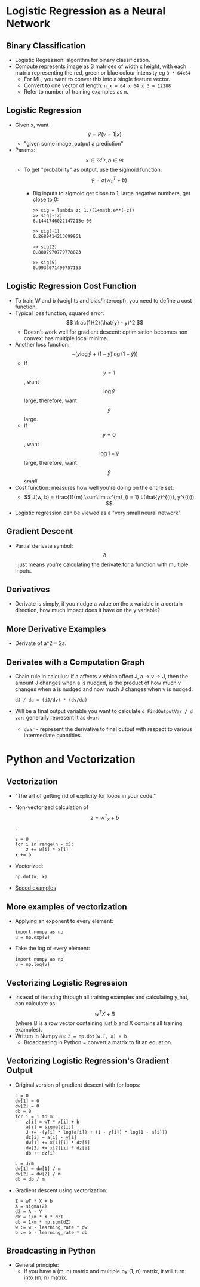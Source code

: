 # Logistic Regression as a Neural Network

## Binary Classification

* Logistic Regression: algorithm for binary classification.
* Compute represents image as 3 matrices of width x height, with each matrix representing the red, green or blue colour intensity eg `3 * 64x64`
  * For ML, you want to conver  this into a single feature vector.
  * Convert to one vector of length: `n_x = 64 x 64 x 3 = 12288`
  * Refer to number of training examples as `m`.

## Logistic Regression

* Given x, want $$ \hat{y} = P(y = 1 | x)$$
  * "given some image, output a prediction"
* Params: $$ x \in \Re^{n_x}, b \in \Re $$
  * To get "probability" as output, use the sigmoid function: $$ \hat{y} = \sigma(w^{T}_{x} + b) $$
    * Big inputs to sigmoid get close to 1, large negative numbers, get close to 0:

        ```
        >> sig = lambda z: 1./(1+math.e**(-z))
        >> sig(-12)
        6.1441746022147215e-06
        
        >> sig(-1)
        0.2689414213699951
        
        >> sig(2)
        0.8807970779778823
        
        >> sig(5)
        0.9933071490757153
        ```

## Logistic Regression Cost Function

* To train W and b (weights and bias/intercept), you need to define a cost function.
* Typical loss function, squared error: $$ \frac{1}{2}(\hat{y} - y)^2 $$
  * Doesn't work well for gradient descent:  optimisation becomes non convex: has multiple local minima.
* Another loss function: $$ -(y \log \hat{y} + (1 - y) \log (1-\hat{y})) $$
  * If $$ y = 1 $$, want $$ \log \hat{y} $$ large, therefore, want $$ \hat{y} $$ large.
  * If $$ y = 0 $$, want $$ \log 1 - \hat{y} $$ large, therefore, want $$ \hat{y} $$ *small*. 
* Cost function: measures how well you're doing on the entire set:
  * $$ J(w, b) = \frac{1}{m} \sum\limits^{m}_{i = 1} L(\hat{y}^{(i)}, y^{(i)}) $$
* Logistic regression can be viewed as a "very small neural network".

## Gradient Descent

* Partial derivate symbol: $$ \partial $$, just means you're calculating the derivate for a function with multiple inputs.

## Derivatives

* Derivate is simply, if you nudge a value on the x variable in a certain direction, how much impact does it have on the y variable?

## More Derivative Examples

* Derivate of a^2 = 2a.

## Derivates with a Computation Graph

* Chain rule in calculus: if a affects v which affect J, a -> v -> J, then the amount J changes when a is nudged, is the product of how much v changes when a is nudged and now much J changes when v is nudged:

   ``dJ / da = (dJ/dv) * (dv/da)``

* Will be a final output variable you want to calculate `d FindOutputVar / d var`: generally represent it as `dvar`.
    * `dvar` - represent the derivative to final output with respect to various intermediate quantities. 

# Python and Vectorization

## Vectorization

* "The art of getting rid of explicity for loops in your code."
* Non-vectorized calculation of $$ z = {w^T}_x + b $$:

    ```
    z = 0
    for i in range(n - x): 
        z += w[i] * x[i]
    x += b
    ```

* Vectorized:

     ```
     np.dot(w, x)
     ```

* [Speed examples](Vectorization.ipynb)

## More examples of vectorization

* Applying an exponent to every element:

    ```
    import numpy as np
    u = np.exp(v)
    ```

* Take the log of every element:

    ```
    import numpy as np
    u = np.log(v)
    ```

## Vectorizing Logistic Regression

* Instead of iterating through all training examples and calculating y_hat, can calculate as:
  $$ w^TX + B $$ (where B is a row vector containing just b and X contains all training examples).
* Written in Numpy as: ```Z = np.dot(w.T, X) + b```
  * Broadcasting in Python = convert a matrix to fit an equation.

## Vectorizing Logistic Regression's Gradient Output

* Original version of gradient descent with for loops:

    ```
    J = 0
    dw[1] = 0
    dw[2] = 0
    db = 0
    for i = 1 to m:
        z[i] = wT * x[i] + b
        a[i] = sigma(z[i])
        J += -(y[i] * log(a[i]) + (1 - y[i]) * log(1 - a[i]))
        dz[i] = a[i] - y[i]
        dw[1] += x[1][i] * dz[i]
        dw[2] += x[2][i] * dz[i]
        db ++ dz[i]
    
    J = J/m
    dw[1] = dw[1] / m
    dw[2] = dw[2] / m
    db = db / m
    ```

* Gradient descent using vectorization:

    ```
    Z = wT * X + b
    A = sigma(Z)
    dZ = A - Y
    dW = 1/m * X * dZT
    db = 1/m * np.sum(dZ)
    w := w - learning_rate * dw
    b := b - learning_rate * db
    ```

## Broadcasting in Python

* General principle:
  * If you have a (m, n) matrix and multiple by (1, n) matrix, it will turn into (m, n) matrix.